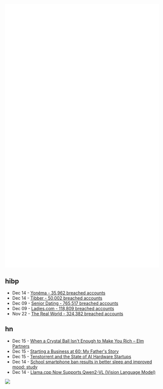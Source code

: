 ![Metrics](https://raw.githubusercontent.com/phixion/phixion/master/metrics.svg)

## hibp

<!--
for https://github.com/phixion/phixion/blob/main/.github/workflows/feeds.yml
-->
<!--START_SECTION:haveibeenpwnd-->
- Dec 14 - [Yonéma - 35,962 breached accounts](https://haveibeenpwned.com/PwnedWebsites#Yonema)
- Dec 14 - [Tibber - 50,002 breached accounts](https://haveibeenpwned.com/PwnedWebsites#Tibber)
- Dec 09 - [Senior Dating - 765,517 breached accounts](https://haveibeenpwned.com/PwnedWebsites#SeniorDating)
- Dec 09 - [Ladies.com - 118,809 breached accounts](https://haveibeenpwned.com/PwnedWebsites#Ladies)
- Nov 22 - [The Real World - 324,382 breached accounts](https://haveibeenpwned.com/PwnedWebsites#TheRealWorld)
<!--END_SECTION:haveibeenpwnd-->

## hn

<!--
for https://github.com/phixion/phixion/blob/main/.github/workflows/feeds.yml
-->
<!--START_SECTION:hn-->
- Dec 15 - [When a Crystal Ball Isn't Enough to Make You Rich – Elm Partners](https://elmwealth.com/crystal-ball/)
- Dec 15 - [Starting a Business at 60: My Father's Story](https://thoughts.jatintiwari.com/pages/starting-business-at-60.html)
- Dec 15 - [Tenstorrent and the State of AI Hardware Startups](https://irrationalanalysis.substack.com/p/tenstorrent-and-the-state-of-ai-hardware)
- Dec 14 - [School smartphone ban results in better sleep and improved mood: study](https://www.york.ac.uk/news-and-events/news/2024/research/school-smartphone-ban-better-sleep/)
- Dec 14 - [Llama.cpp Now Supports Qwen2-VL (Vision Language Model)](https://github.com/ggerganov/llama.cpp/pull/10361)
<!--END_SECTION:hn-->

<!--
for https://yhype.me
-->
![](https://hit.yhype.me/github/profile?user_id=13013670)
